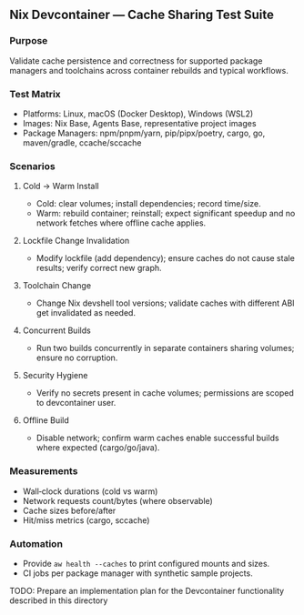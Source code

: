 ## Nix Devcontainer — Cache Sharing Test Suite

### Purpose

Validate cache persistence and correctness for supported package managers and toolchains across container rebuilds and typical workflows.

### Test Matrix

- Platforms: Linux, macOS (Docker Desktop), Windows (WSL2)
- Images: Nix Base, Agents Base, representative project images
- Package Managers: npm/pnpm/yarn, pip/pipx/poetry, cargo, go, maven/gradle, ccache/sccache

### Scenarios

1. Cold → Warm Install
   - Cold: clear volumes; install dependencies; record time/size.
   - Warm: rebuild container; reinstall; expect significant speedup and no network fetches where offline cache applies.

2. Lockfile Change Invalidation
   - Modify lockfile (add dependency); ensure caches do not cause stale results; verify correct new graph.

3. Toolchain Change
   - Change Nix devshell tool versions; validate caches with different ABI get invalidated as needed.

4. Concurrent Builds
   - Run two builds concurrently in separate containers sharing volumes; ensure no corruption.

5. Security Hygiene
   - Verify no secrets present in cache volumes; permissions are scoped to devcontainer user.

6. Offline Build
   - Disable network; confirm warm caches enable successful builds where expected (cargo/go/java).

### Measurements

- Wall‑clock durations (cold vs warm)
- Network requests count/bytes (where observable)
- Cache sizes before/after
- Hit/miss metrics (cargo, sccache)

### Automation

- Provide `aw health --caches` to print configured mounts and sizes.
- CI jobs per package manager with synthetic sample projects.

TODO: Prepare an implementation plan for the Devcontainer functionality described in this directory
